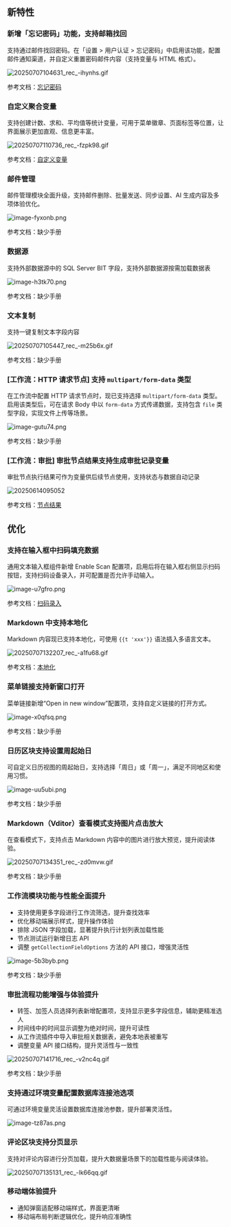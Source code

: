 ## 新特性

### 新增「忘记密码」功能，支持邮箱找回

支持通过邮件找回密码。在「设置 > 用户认证 > 忘记密码」中启用该功能，配置邮件通知渠道，并自定义重置密码邮件内容（支持变量与 HTML 格式）。

![20250707104631_rec_-ihynhs.gif](https://static-docs.nocobase.com/20250707104631_rec_-ihynhs.gif)

参考文档：[忘记密码](https://docs-cn.nocobase.com/handbook/auth/user#%E5%BF%98%E8%AE%B0%E5%AF%86%E7%A0%81)

### 自定义聚合变量

支持创建计数、求和、平均值等统计变量，可用于菜单徽章、页面标签等位置，让界面展示更加直观、信息更丰富。

![20250707110736_rec_-fzpk98.gif](https://static-docs.nocobase.com/20250707110736_rec_-fzpk98.gif)

参考文档：[自定义变量](https://docs-cn.nocobase.com/handbook/custom-variables)

### 邮件管理

邮件管理模块全面升级，支持邮件删除、批量发送、同步设置、AI 生成内容及多项体验优化。

![image-fyxonb.png](https://static-docs.nocobase.com/image-fyxonb.png)

参考文档：缺少手册

### 数据源

支持外部数据源中的 SQL Server BIT 字段，支持外部数据源按需加载数据表

![image-h3tk70.png](https://static-docs.nocobase.com/image-h3tk70.png)

参考文档：缺少手册

### 文本复制

支持一键复制文本字段内容

![20250707105447_rec_-m25b6x.gif](https://static-docs.nocobase.com/20250707105447_rec_-m25b6x.gif)

参考文档：缺少手册

### [工作流：HTTP 请求节点] 支持 `multipart/form-data` 类型

在工作流中配置 HTTP 请求节点时，现已支持选择 `multipart/form-data` 类型。启用该类型后，可在请求 Body 中以 `form-data` 方式传递数据，支持包含 `file` 类型字段，实现文件上传等场景。

![image-gutu74.png](https://static-docs.nocobase.com/image-gutu74.png)

参考文档：缺少手册

### [工作流：审批] 审批节点结果支持生成审批记录变量

审批节点执行结果可作为变量供后续节点使用，支持状态与数据自动记录

![20250614095052](https://static-docs.nocobase.com/20250614095052.png)

参考文档：[节点结果](https://docs-cn.nocobase.com/handbook/workflow-approval/node#%E8%8A%82%E7%82%B9%E7%BB%93%E6%9E%9C)

## 优化

### 支持在输入框中扫码填充数据

通用文本输入框组件新增 Enable Scan 配置项，启用后将在输入框右侧显示扫码按钮，支持扫码设备录入，并可配置是否允许手动输入。

![image-u7gfro.png](https://static-docs.nocobase.com/image-u7gfro.png)

参考文档：[扫码录入](https://docs-cn.nocobase.com/handbook/ui/fields/field-settings/enable-scan)

### Markdown 中支持本地化

Markdown 内容现已支持本地化，可使用 `{{t 'xxx'}}` 语法插入多语言文本。

![20250707132207_rec_-a1fu68.gif](https://static-docs.nocobase.com/20250707132207_rec_-a1fu68.gif)

参考文档：[本地化](https://docs-cn.nocobase.com/handbook/ui/blocks/other-blocks/markdown#%E6%9C%AC%E5%9C%B0%E5%8C%96)

### 菜单链接支持新窗口打开

菜单链接新增“Open in new window”配置项，支持自定义链接的打开方式。

![image-x0qfsq.png](https://static-docs.nocobase.com/image-x0qfsq.png)

参考文档：缺少手册

### 日历区块支持设置周起始日

可自定义日历视图的周起始日，支持选择「周日」或「周一」，满足不同地区和使用习惯。

![image-uu5ubi.png](https://static-docs.nocobase.com/image-uu5ubi.png)

参考文档：缺少手册

### Markdown（Vditor）查看模式支持图片点击放大

在查看模式下，支持点击 Markdown 内容中的图片进行放大预览，提升阅读体验。

![20250707134351_rec_-zd0mvw.gif](https://static-docs.nocobase.com/20250707134351_rec_-zd0mvw.gif)

参考文档：缺少手册

### 工作流模块功能与性能全面提升

- 支持使用更多字段进行工作流筛选，提升查找效率
- 优化移动端展示样式，提升操作体验
- 排除 JSON 字段加载，显著提升执行计划列表加载性能
- 节点测试运行新增日志 API
- 调整 `getCollectionFieldOptions` 方法的 API 接口，增强灵活性

![image-5b3byb.png](https://static-docs.nocobase.com/image-5b3byb.png)

参考文档：缺少手册

### 审批流程功能增强与体验提升

- 转签、加签人员选择列表新增配置项，支持显示更多字段信息，辅助更精准选人
- 时间线中的时间显示调整为绝对时间，提升可读性
- 从工作流插件中导入审批相关数据表，避免本地表被重写
- 调整变量 API 接口结构，提升灵活性与一致性

![20250707141716_rec_-v2nc4q.gif](https://static-docs.nocobase.com/20250707141716_rec_-v2nc4q.gif)

参考文档：缺少手册

### 支持通过环境变量配置数据库连接池选项

可通过环境变量灵活设置数据库连接池参数，提升部署灵活性。

![image-tz87as.png](https://static-docs.nocobase.com/image-tz87as.png)

### 评论区块支持分页显示

支持对评论内容进行分页加载，提升大数据量场景下的加载性能与阅读体验。

![20250707135131_rec_-lk66qq.gif](https://static-docs.nocobase.com/20250707135131_rec_-lk66qq.gif)

### 移动端体验提升

- 通知弹窗适配移动端样式，界面更清晰
- 移动端布局判断逻辑优化，提升响应准确性

